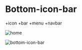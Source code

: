 # Bottom-icon-bar
+icon +bar +menu +navbar

![home](https://user-images.githubusercontent.com/98836519/172956191-850ebb0f-3e5f-4d9e-961f-b70e846db798.jpg)

![bottom-icon-bar](https://user-images.githubusercontent.com/98836519/172956872-5dec1dfa-6356-432e-a794-013d94909247.gif)
